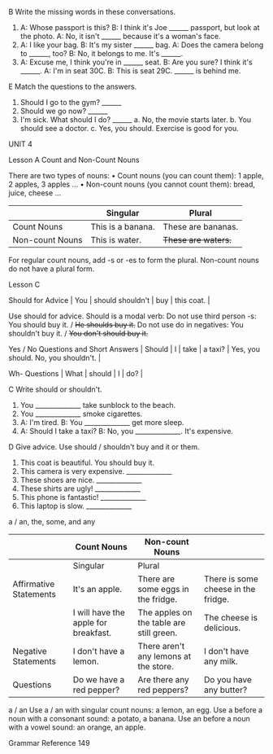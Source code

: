 B Write the missing words in these conversations.
1. A: Whose passport is this?
   B: I think it's Joe ______ passport, but look at the photo.
   A: No, it isn't ______ because it's a woman's face.
2. A: I like your bag.
   B: It's my sister ______ bag.
   A: Does the camera belong to ______, too?
   B: No, it belongs to me. It's ______.
3. A: Excuse me, I think you're in ______ seat.
   B: Are you sure? I think it's ______.
   A: I'm in seat 30C.
   B: This is seat 29C. ______ is behind me.

E Match the questions to the answers.
1. Should I go to the gym? ______
2. Should we go now? ______
3. I'm sick. What should I do? ______
a. No, the movie starts later.
b. You should see a doctor.
c. Yes, you should. Exercise is good for you.

UNIT 4

Lesson A
Count and Non-Count Nouns

There are two types of nouns:
• Count nouns (you can count them): 1 apple, 2 apples, 3 apples ...
• Non-count nouns (you cannot count them): bread, juice, cheese ...

| | Singular | Plural |
|------------|----------|--------|
| Count Nouns | This is a banana. | These are bananas. |
| Non-count Nouns | This is water. | ~~These are waters.~~ |

For regular count nouns, add -s or -es to form the plural.
Non-count nouns do not have a plural form.

Lesson C

Should for Advice
| You | should shouldn't | buy | this coat. |

Use should for advice.
Should is a modal verb:
Do not use third person -s: You should buy it. / ~~He shoulds buy it.~~
Do not use do in negatives: You shouldn't buy it. / ~~You don't should buy it.~~

Yes / No Questions and Short Answers
| Should | I | take | a taxi? | Yes, you should. No, you shouldn't. |

Wh- Questions
| What | should | I | do? |

C Write should or shouldn't.
1. You ______________ take sunblock to the beach.
2. You ______________ smoke cigarettes.
3. A: I'm tired.
   B: You ______________ get more sleep.
4. A: Should I take a taxi?
   B: No, you ______________. It's expensive.

D Give advice. Use should / shouldn't buy and it or them.
1. This coat is beautiful. You should buy it.
2. This camera is very expensive. ______________
3. These shoes are nice. ______________
4. These shirts are ugly! ______________
5. This phone is fantastic! ______________
6. This laptop is slow. ______________

a / an, the, some, and any

| | Count Nouns | Non-count Nouns | |
|-------------|-------------|------------------|---|
| | Singular | Plural | |
| Affirmative Statements | It's an apple. | There are some eggs in the fridge. | There is some cheese in the fridge. |
| | I will have the apple for breakfast. | The apples on the table are still green. | The cheese is delicious. |
| Negative Statements | I don't have a lemon. | There aren't any lemons at the store. | I don't have any milk. |
| Questions | Do we have a red pepper? | Are there any red peppers? | Do you have any butter? |

a / an
Use a / an with singular count nouns: a lemon, an egg.
Use a before a noun with a consonant sound: a potato, a banana.
Use an before a noun with a vowel sound: an orange, an apple.

Grammar Reference 149